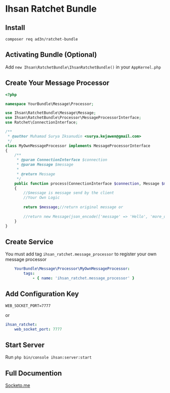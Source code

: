 # Ihsan Ratchet Bundle

## Install 

```composer req ad3n/ratchet-bundle```

## Activating Bundle (Optional)

Add ```new Ihsan\RatchetBundle\IhsanRatchetBundle()``` in your `AppKernel.php`

## Create Your Message Processor

```php
<?php

namespace YourBundle\Message\Processor;

use Ihsan\RatchetBundle\Message\Message;
use Ihsan\RatchetBundle\Processor\MessageProcessorInterface;
use Ratchet\ConnectionInterface;

/**
 * @author Muhamad Surya Iksanudin <surya.kejawen@gmail.com>
 */
class MyOwnMessageProcessor implements MessageProcessorInterface
{
    /**
     * @param ConnectionInterface $connection
     * @param Message $message
     *
     * @return Message
     */
    public function process(ConnectionInterface $connection, Message $message): Message
    {
        //$message is message send by the client
        //Your Own Logic
        
        return $message;//return original message or
        
        //return new Message(json_encode(['message' => 'Hello', 'more_data_to_expose' => $data]));
    }
}

```

## Create Service

You must add tag `ihsan_ratchet.message_processor` to register your own message processor

```yaml
    YourBundle\Message\Processor\MyOwnMessageProcessor:
        tags:
            - { name: 'ihsan_ratchet.message_processor' }
```

## Add Configuration Key

```dotenv
WEB_SOCKET_PORT=7777
```

or

```yaml
ihsan_ratchet:
    web_socket_port: 7777
```

## Start Server

Run ```php bin/console ihsan:server:start```

## Full Documention

[Socketo.me](http://socketo.me/docs/hello-world)
